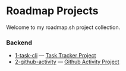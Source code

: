 # Roadmap Projects

Welcome to my roadmap.sh project collection.

### Backend
- [1-task-cli](./backend/1-task-cli) — [Task Tracker Project](https://roadmap.sh/projects/task-tracker)
- [2-github-activity](./backend/2-github-activity) — [Github Activity Project](https://roadmap.sh/projects/github-user-activity)
